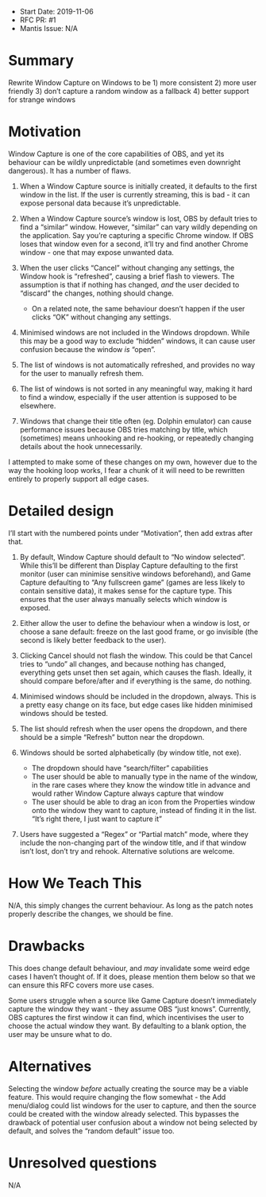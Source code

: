 - Start Date: 2019-11-06
- RFC PR: #1
- Mantis Issue: N/A

# Summary

Rewrite Window Capture on Windows to be 1) more consistent 2) more user friendly 3) don’t capture a random window as a fallback 4) better support for strange windows

# Motivation

Window Capture is one of the core capabilities of OBS, and yet its behaviour can be wildly unpredictable (and sometimes even downright dangerous). It has a number of flaws.

1. When a Window Capture source is initially created, it defaults to the first window in the list. If the user is currently streaming, this is bad - it can expose personal data because it’s unpredictable.

2. When a Window Capture source’s window is lost, OBS by default tries to find a “similar” window. However, “similar” can vary wildly depending on the application. Say you’re capturing a specific Chrome window. If OBS loses that window even for a second, it’ll try and find another Chrome window - one that may expose unwanted data.

3. When the user clicks “Cancel” without changing any settings, the Window hook is “refreshed”, causing a brief flash to viewers. The assumption is that if nothing has changed, *and* the user decided to “discard” the changes, nothing should change.
    - On a related note, the same behaviour doesn’t happen if the user clicks “OK” without changing any settings.

4. Minimised windows are not included in the Windows dropdown. While this may be a good way to exclude “hidden” windows, it can cause user confusion because the window *is* “open”.

5. The list of windows is not automatically refreshed, and provides no way for the user to manually refresh them.

6. The list of windows is not sorted in any meaningful way, making it hard to find a window, especially if the user attention is supposed to be elsewhere.

7. Windows that change their title often (eg. Dolphin emulator) can cause performance issues because OBS tries matching by title, which (sometimes) means unhooking and re-hooking, or repeatedly changing details about the hook unnecessarily.

I attempted to make some of these changes on my own, however due to the way the hooking loop works, I fear a chunk of it will need to be rewritten entirely to properly support all edge cases.

# Detailed design

I’ll start with the numbered points under “Motivation”, then add extras after that.

1. By default, Window Capture should default to “No window selected”. While this’ll be different than Display Capture defaulting to the first monitor (user can minimise sensitive windows beforehand), and Game Capture defaulting to “Any fullscreen game” (games are less likely to contain sensitive data), it makes sense for the capture type. This ensures that the user always manually selects which window is exposed.

2. Either allow the user to define the behaviour when a window is lost, or choose a sane default: freeze on the last good frame, or go invisible (the second is likely better feedback to the user).

3. Clicking Cancel should not flash the window. This could be that Cancel tries to “undo” all changes, and because nothing has changed, everything gets unset then set again, which causes the flash. Ideally, it should compare before/after and if everything is the same, do nothing.

4. Minimised windows should be included in the dropdown, always. This is a pretty easy change on its face, but edge cases like hidden minimised windows should be tested.

5. The list should refresh when the user opens the dropdown, and there should be a simple “Refresh” button near the dropdown.

6. Windows should be sorted alphabetically (by window title, not exe).
    - The dropdown should have “search/filter” capabilities
    - The user should be able to manually type in the name of the window, in the rare cases where they know the window title in advance and would rather Window Capture always capture that window
    - The user should be able to drag an icon from the Properties window onto the window they want to capture, instead of finding it in the list. “It’s right there, I just want to capture it”

7. Users have suggested a “Regex” or “Partial match” mode, where they include the non-changing part of the window title, and if that window isn’t lost, don’t try and rehook. Alternative solutions are welcome.

# How We Teach This

N/A, this simply changes the current behaviour. As long as the patch notes properly describe the changes, we should be fine.

# Drawbacks
This does change default behaviour, and *may* invalidate some weird edge cases I haven’t thought of. If it does, please mention them below so that we can ensure this RFC covers more use cases.

Some users struggle when a source like Game Capture doesn’t immediately capture the window they want - they assume OBS “just knows”. Currently, OBS captures the first window it can find, which incentivises the user to choose the actual window they want. By defaulting to a blank option, the user may be unsure what to do.

# Alternatives
Selecting the window *before* actually creating the source may be a viable feature. This would require changing the flow somewhat - the Add menu/dialog could list windows for the user to capture, and then the source could be created with the window already selected. This bypasses the drawback of potential user confusion about a window not being selected by default, and solves the “random default” issue too.

# Unresolved questions

N/A
